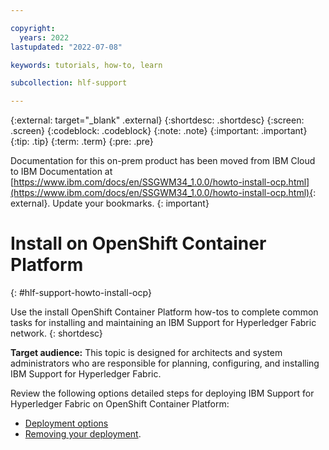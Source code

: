 ```yaml
---

copyright:
  years: 2022
lastupdated: "2022-07-08"

keywords: tutorials, how-to, learn

subcollection: hlf-support

---
```


{:external: target="_blank" .external}
{:shortdesc: .shortdesc}
{:screen: .screen}
{:codeblock: .codeblock}
{:note: .note}
{:important: .important}
{:tip: .tip}
{:term: .term}
{:pre: .pre}




Documentation for this on-prem product has been moved from IBM Cloud to IBM Documentation at [https://www.ibm.com/docs/en/SSGWM34_1.0.0/howto-install-ocp.html](https://www.ibm.com/docs/en/SSGWM34_1.0.0/howto-install-ocp.html){: external}. Update your bookmarks.
{: important}

# Install on OpenShift Container Platform 
{: #hlf-support-howto-install-ocp}

Use the install OpenShift Container Platform how-tos to complete common tasks for installing and maintaining an IBM Support for Hyperledger Fabric network. 
{: shortdesc}

**Target audience:** This topic is designed for architects and system administrators who are responsible 
for planning, configuring, and installing IBM Support for Hyperledger Fabric.

Review the following options detailed steps for deploying IBM Support for Hyperledger Fabric on OpenShift Container Platform: 

- [Deployment options](howto-deployment-options.md)
- [Removing your deployment](howto/console-delete-ocp.md).

